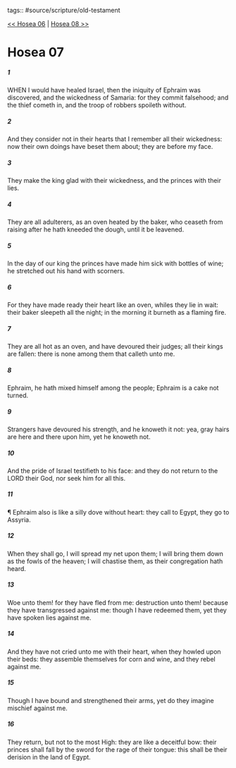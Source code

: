 tags:: #source/scripture/old-testament

[<< Hosea 06](/Old_Testament/28_Hosea/Hosea_06.md) | [Hosea 08 >>](/Old_Testament/28_Hosea/Hosea_08.md)

# Hosea 07

##### 1

WHEN I would have healed Israel, then the iniquity of Ephraim was discovered, and the wickedness of Samaria: for they commit falsehood; and the thief cometh in, and the troop of robbers spoileth without.

##### 2

And they consider not in their hearts that I remember all their wickedness: now their own doings have beset them about; they are before my face.

##### 3

They make the king glad with their wickedness, and the princes with their lies.

##### 4

They are all adulterers, as an oven heated by the baker, who ceaseth from raising after he hath kneeded the dough, until it be leavened.

##### 5

In the day of our king the princes have made him sick with bottles of wine; he stretched out his hand with scorners.

##### 6

For they have made ready their heart like an oven, whiles they lie in wait: their baker sleepeth all the night; in the morning it burneth as a flaming fire.

##### 7

They are all hot as an oven, and have devoured their judges; all their kings are fallen: there is none among them that calleth unto me.

##### 8

Ephraim, he hath mixed himself among the people; Ephraim is a cake not turned.

##### 9

Strangers have devoured his strength, and he knoweth it not: yea, gray hairs are here and there upon him, yet he knoweth not.

##### 10

And the pride of Israel testifieth to his face: and they do not return to the LORD their God, nor seek him for all this.

##### 11

¶ Ephraim also is like a silly dove without heart: they call to Egypt, they go to Assyria.

##### 12

When they shall go, I will spread my net upon them; I will bring them down as the fowls of the heaven; I will chastise them, as their congregation hath heard.

##### 13

Woe unto them! for they have fled from me: destruction unto them! because they have transgressed against me: though I have redeemed them, yet they have spoken lies against me.

##### 14

And they have not cried unto me with their heart, when they howled upon their beds: they assemble themselves for corn and wine, and they rebel against me.

##### 15

Though I have bound and strengthened their arms, yet do they imagine mischief against me.

##### 16

They return, but not to the most High: they are like a deceitful bow: their princes shall fall by the sword for the rage of their tongue: this shall be their derision in the land of Egypt.
